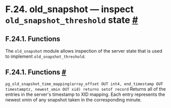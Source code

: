 # F.24. old_snapshot — inspect `old_snapshot_threshold` state [#](#OLDSNAPSHOT)

## F.24.1. Functions

The `old_snapshot` module allows inspection of the server state that is used to implement `old_snapshot_threshold`.

## F.24.1. Functions [#](#OLDSNAPSHOT-FUNCTIONS)

`pg_old_snapshot_time_mapping(array_offset OUT int4, end_timestamp OUT timestamptz, newest_xmin OUT xid) returns setof record`
Returns all of the entries in the server's timestamp to XID mapping. Each entry represents the newest xmin of any snapshot taken in the corresponding minute.
